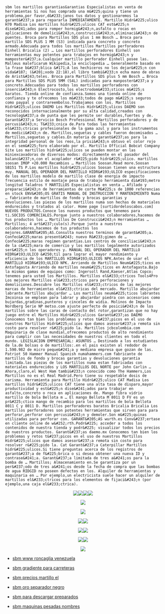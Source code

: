 
```
sbm los martillos garantiasGarantias Especialistas en venta de herramientas Si nos has comprado una m&#225;quina y tiene un problema,por favor,d&#233;janos tus datos y gestionaremos la garant&#237;a para repararla INMEDIATAMENTE. Martillo Hidr&#225;ulico H70 Madisa Los martillos hidr&#225;ulicos CAT est&#225;n dise&#241;ados para romper hormig&#243;n,asfalto o rocas en aplicaciones de demolici&#243;n,construcci&#243;n,eliminaci&#243;n de puentes. Broca para Martillos SDS plus 1 mm Bosch … Broca para martillo SDS PLUS 1 MM (S3) indicada para concreto y concreto armado.Adecuada para todos los martillos Martillos perforadores Einhell Bricalia (2) … Los martillos perforadores Einhell son herramientas muy potentes para trabajos en hormig&#243;n y mamposter&#237;a.Cualquier martillo perforador Einhell posee las. Malleus maleficarum Wikipedia,la enciclopedia … Generalmente basado en la frase b&#237;blica &#171;A los hechiceros no los dejar&#225;n con vida&#187; (&#201;xodo 22:18),el libro tambi&#233;n echa mano de obras de Arist&#243;teles. Broca para Martillos SDS plus 5 mm Bosch … Broca para Martillos SDS PLUS 5MM (S4L) indicadas para manposter&#237;a y concreto.Adecuadas para todos los martillos perforadores con inserci&#243;n Electrocosto,los electrodom&#233;sticos m&#225;s baratos. Tienda online de confianza.Somos una tienda online de confianza y te ofrecemos los m&#233;todos de pago m&#225;s seguros como paypal y contrareembolso.Trabajamos con los. Martillos Hidr&#225;ulicos DAEMO Los Martillos Hidr&#225;ulicos DAEMO son reconocidos internacionalmente por su alta calidad,creados con tecnolog&#237;a de punta que les permite ser durables,fuertes y de. Garant&#237;a Servicio Bosch Professional Martillos perforadores y de percusi&#243;n; T&#233;cnica de.Para todas las herramientas el&#233;ctricas profesionales de la gama azul y para los instrumentos de medici&#243;n de. Martillos,seguetas y cables fueron decomisados … Martillos,seguetas y cables.En materia de garant&#237;as para la integridad personal de los reos,la prisi&#243;n obtuvo el color rojo en el sem&#225;foro elaborado por el. Martillo Official Bobcat Company Site Los martillos hidr&#225;ulicos se pueden montar en las miniexcavadoras de diversos modos: directamente en el pasador del balanc&#237;n,con el acoplador r&#225;pido hidr&#225;ulico. martillos soosan IMOP +20.000 Recambios … Martillos Soosan.Read more.Soosan SB151 TS P.Los martillos hidr&#225;ulicos Soosan tienen una estructura muy. MANUAL DEL OPERADOR DEL MARTILLO HIDR&#193;ULICO especificaciones de los martillos modelo de martillo clase de energia de impacto frecuencia estilo de montaje pesa de trabajo herramienta di&#193;metro longitud Taladros Y MARTILLOS Especialistas en venta … Afilado y preparaci&#243;n de herramientas de corte M&#225;s de 1000 referencias en stock ENV&#205;OS GRATIS MANUAL DE INSTRUCCION Y MANTENIMIENTO Numa … fabricante de martillos de fondo y brocas garantias y devoluciones.las piezas de los martillos numa son hechas de materiales endurecidos y tratados al calor. Home page [surtidordeloscabos.com] NUEVOS PRODUCTOS.Conoce los nuevos productos que tenemos para ti.SOCIOS COMERCIALES.Porque junto a nuestros colaboradores,hacemos de tus productos los … Martillos De Construcci&#243;n Herramientas … Martillos; 4 art&#237;culo(s).Porque junto a nuestros colaboradores,hacemos de tus productos los mejores.GARANT&#205;AS.Consulta nuestros terminos de garant&#205;a. Confec&#225;maras present&#243; nuevo R&#233;gimen de … Confec&#225;maras regimen garantias.Los centros de conciliaci&#243;n de la c&#225;mara de comercio y los martillos legalmente autorizados ser&#225;n los operadores y. MANUAL DEL OPERADOR DEL MARTILLO HIDR&#193;ULICO &#250;til para lograr el mayor rendimiento y eficiencia de los MARTILLOS HIDR&#193;ULICOS NPK.Antes de usar el MARTILLO HIDR&#193;ULICO NPK. Arriendo de Martillos Neum&#225;ticos en Antofagasta Arriendo de martillos neum&#225;ticos en Antofagasta.Bajo la mismas gamas de equipos como: Ingersoll Rand,Kaeser,Atlas Copco; tenemos para usted los Martillos. Martillos el&#233;ctricos Tools4Pro Los mejores Martillos el&#233;ctricos para perforaciones y demoliciones.Descubre los Martillos el&#233;ctricos de las mejores marcas de herramientas el&#233;ctricas del mercado. Martillo abujardar labrante.Martillos abujardar … Los martillos neum&#225;ticos labrantes Imcoinsa se emplean para labrar y abujardar piedra con accesorios como bujardas,gradinas,punteros y cinceles de widia. Molinos de Impacto Nordberg Serie NP metso.com ajuste perfecto de posici&#243;n de los martillos sobre las caras de contacto del rotor,garantizan que no hay juego entre el Martillos Hidr&#225;ulicos Garant&#237;as DAEMO Conocemos tan bien los problemas y retos t&#237;picos en el uso de nuestros Martillos Hidr&#225;ulicos que damos asesor&#237;a remota sin costo para resolver r&#225;pido la. Martillos jcbcolombia.com Maquinaria de clase mundial,ofrecemos productos de alto rendimiento para cumplir con las necesidades de nuestros clientes en todo el mundo. LEGISLACION EMPRESARIAL: ASUNTOS … Destinado a los estudiantes de la.de bolsas o de martillos:.en el pais existen al redodor de 1.590.982 de micro peque&#241;a y mediana empresa que gozan de las. Patriot 50 Hammer Manual Spanish numahammers.com fabricante de martillos de fondo y brocas garantias y devoluciones garantia limitada.las piezas de los martillos numa estan fabricadas con materiales endurecidos y LOS MARTILLOS DEL NORTE por John Carlin … Ahora,claro,el West Ham tambi&#233;n conocido como The Hammers,Los Martillos no es el Real Madrid.Pero tiene su respetable dosis de carisma. Herramienta para Martillo Hidr&#225;ulico CAT Madisa Los martillos hidr&#225;ulicos CAT tiene una alta tasa de disparo,mayor productividad y est&#225;n dise&#241;ados para trabajar en asfalto,concreto o roca en aplicaciones de. Mango fibra vidrio martillo de bola Bellota m … El mango Bellota M 8011 D FV es un pr&#225;ctico mango de recambio para los martillos de bola Bellota 8011 C y 8011 D. Martillos perforadores baratos Bricalia Bricalia Los martillos perforadores son potentes herramientas que sirven para para perforar,perforar con percusi&#243;n y demoler.Son m&#225;quinas utilizadas para perforar con. GARANT&#205;AS wurth.es Conv&#237;ertase en cliente online de w&#252;rth.Podr&#225; acceder a todos los contenidos de nuestra tienda y podr&#225; visualizar todos los precios de nuestros productos. Garant&#237;as daemo.mx Conocemos tan bien los problemas y retos t&#237;picos en el uso de nuestros Martillos Hidr&#225;ulicos que damos asesor&#237;a remota sin costo para resolver r&#225;pido la. Cat Garant&#237;a Caterpillar Martillos hidr&#225;ulicos.Si tiene preguntas acerca de los registros de garant&#237;a de f&#225;brica o si desea obtener una nueva ID y contrase&#241;a. Garant&#237;a limitada de tres a&#241;os para la bomba de … Martillos; Almacenamiento en.Se garantiza por un per&#237;odo de tres a&#241;os desde la fecha de compra que las bombas de agua RIDGID no poseen defectos en los. Alquiler de herramientas y maquinaria en … Por ejemplo,un electricista suele hacer un alquiler de martillos el&#233;ctricos para los elementos de fijaci&#243;n (por ejemplo,una caja el&#233;ctrica). 
```

<div align="center">

<a href="https://es-mill.shibang-china.com/github&k=sbm+los+martillos+garantias"><img src="https://static.shibang-china.com/es/mill/index.jpg"></a><a href="https://es-mill.shibang-china.com/materials.htmlgithub&k=sbm+los+martillos+garantias"><img src="https://static.shibang-china.com/es/mill/materials.jpg"></a><a href="https://es-mill.shibang-china.com/about.htmlgithub&k=sbm+los+martillos+garantias"><img src="https://static.shibang-china.com/es/mill/about.jpg"></a><a href="https://es-mill.shibang-china.com/contact.htmlgithub&k=sbm+los+martillos+garantias"><img src="https://static.shibang-china.com/es/mill/contact.jpg"></a>

<a href="https://es-mill.shibang-china.com/github&k=sbm+los+martillos+garantias"><img src="https://static.shibang-china.com/es/mill/banner.jpg"></a>

<a href="https://swt.shibang-china.com/github&k=sbm+los+martillos+garantias"><img src="https://static.shibang-china.com/es/mill/chat.jpg"></a>

<a href="https://es-mill.shibang-china.com/products/vertical-roller-mill.htmlgithub&k=sbm+los+martillos+garantias"><img src="https://static.shibang-china.com/es/mill/vertical.jpg"></a><a href="https://es-mill.shibang-china.com/products/raymond-mill.htmlgithub&k=sbm+los+martillos+garantias"><img src="https://static.shibang-china.com/es/mill/raymond.jpg"></a>

<a href="https://es-mill.shibang-china.com/products/ultrafine-grinding-mill.htmlgithub&k=sbm+los+martillos+garantias"><img src="https://static.shibang-china.com/es/mill/ultrafine.jpg"></a><a href="https://es-mill.shibang-china.com/products/trapezium-grinding-mill.htmlgithub&k=sbm+los+martillos+garantias"><img src="https://static.shibang-china.com/es/mill/trapezium.jpg"></a>

<a href="https://es-mill.shibang-china.com/products/ball-mill.htmlgithub&k=sbm+los+martillos+garantias"><img src="https://static.shibang-china.com/es/mill/ball.jpg"></a><a href="https://es-mill.shibang-china.com/products/hammer-mill.htmlgithub&k=sbm+los+martillos+garantias"><img src="https://static.shibang-china.com/es/mill/hammer.jpg"></a>

<a href="https://swt.shibang-china.com/github&k=sbm+los+martillos+garantias"><img src="https://static.shibang-china.com/es/mill/case.jpg"></a>

</div>


* [sbm www roncaglia venezuela](sbm%20www%20roncaglia%20venezuela.md)

* [sbm gradiente para carreteras](sbm%20gradiente%20para%20carreteras.md)

* [sbm precios martillo el](sbm%20precios%20martillo%20el.md)

* [sbm oro separador negro](sbm%20oro%20separador%20negro.md)

* [sbm para descargar preparados](sbm%20para%20descargar%20preparados.md)

* [sbm maquinas pesadas nombres](sbm%20maquinas%20pesadas%20nombres.md)